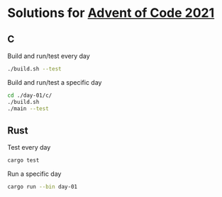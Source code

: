 # Solutions for [Advent of Code 2021](https://adventofcode.com/2021)

## C

Build and run/test every day

```sh
./build.sh --test
```

Build and run/test a specific day

```sh
cd ./day-01/c/
./build.sh
./main --test
```

## Rust

Test every day

```sh
cargo test
```

Run a specific day

```sh
cargo run --bin day-01
```